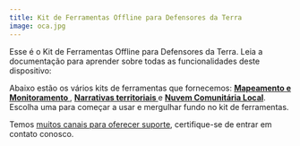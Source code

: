```yaml
---
title: Kit de Ferramentas Offline para Defensores da Terra
image: oca.jpg
---
```


Esse é o Kit de Ferramentas Offline para Defensores da Terra. Leia a documentação para aprender sobre todas as funcionalidades deste dispositivo:

<app-button :noMargin="true" localurl=":8086/all/https://docs.earthdefenderstoolkit.com/device-usage/first-steps" text="Read documentation"></app-button>

Abaixo estão os vários kits de ferramentas que fornecemos: **[Mapeamento e Monitoramento ](/mapping-and-monitoring)**, **[Narrativas territoriais ](/geo-storytelling)** e **[Nuvem Comunitária Local](/storing-sharing)**. Escolha uma para começar a usar e mergulhar fundo no kit de ferramentas.

Temos [muitos canais para oferecer suporte](#support-and-contributing), certifique-se de entrar em contato conosco.
